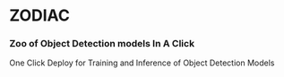 # ZODIAC

### Zoo of Object Detection models In A Click

One Click Deploy for Training and Inference of Object Detection Models
